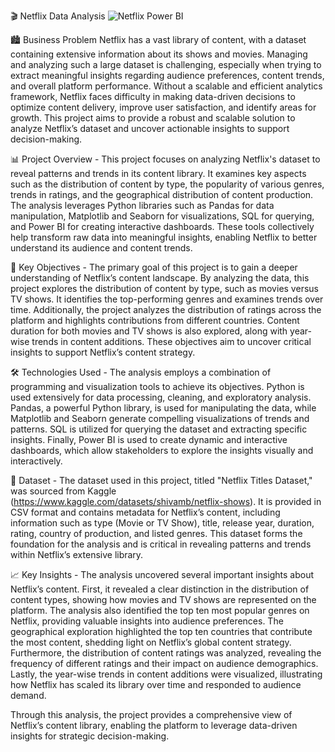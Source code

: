 🎬 Netflix Data Analysis
![Netflix Power BI](https://github.com/user-attachments/assets/0d8aec70-65c7-415f-b3e9-ec3846a2f12e)

🏙️ Business Problem
Netflix has a vast library of content, with a dataset containing extensive information about its shows and movies. Managing and analyzing such a large dataset is challenging, especially when trying to extract meaningful insights regarding audience preferences, content trends, and overall platform performance. Without a scalable and efficient analytics framework, Netflix faces difficulty in making data-driven decisions to optimize content delivery, improve user satisfaction, and identify areas for growth. This project aims to provide a robust and scalable solution to analyze Netflix’s dataset and uncover actionable insights to support decision-making.

📊 Project Overview - 
This project focuses on analyzing Netflix's dataset to reveal patterns and trends in its content library. It examines key aspects such as the distribution of content by type, the popularity of various genres, trends in ratings, and the geographical distribution of content production. The analysis leverages Python libraries such as Pandas for data manipulation, Matplotlib and Seaborn for visualizations, SQL for querying, and Power BI for creating interactive dashboards. These tools collectively help transform raw data into meaningful insights, enabling Netflix to better understand its audience and content trends.

🚀 Key Objectives - 
The primary goal of this project is to gain a deeper understanding of Netflix’s content landscape. By analyzing the data, this project explores the distribution of content by type, such as movies versus TV shows. It identifies the top-performing genres and examines trends over time. Additionally, the project analyzes the distribution of ratings across the platform and highlights contributions from different countries. Content duration for both movies and TV shows is also explored, along with year-wise trends in content additions. These objectives aim to uncover critical insights to support Netflix’s content strategy.

🛠️ Technologies Used - 
The analysis employs a combination of programming and visualization tools to achieve its objectives. Python is used extensively for data processing, cleaning, and exploratory analysis. Pandas, a powerful Python library, is used for manipulating the data, while Matplotlib and Seaborn generate compelling visualizations of trends and patterns. SQL is utilized for querying the dataset and extracting specific insights. Finally, Power BI is used to create dynamic and interactive dashboards, which allow stakeholders to explore the insights visually and interactively.

📂 Dataset - 
The dataset used in this project, titled "Netflix Titles Dataset," was sourced from Kaggle (https://www.kaggle.com/datasets/shivamb/netflix-shows). It is provided in CSV format and contains metadata for Netflix’s content, including information such as type (Movie or TV Show), title, release year, duration, rating, country of production, and listed genres. This dataset forms the foundation for the analysis and is critical in revealing patterns and trends within Netflix’s extensive library.

📈 Key Insights - 
The analysis uncovered several important insights about Netflix’s content. First, it revealed a clear distinction in the distribution of content types, showing how movies and TV shows are represented on the platform. The analysis also identified the top ten most popular genres on Netflix, providing valuable insights into audience preferences. The geographical exploration highlighted the top ten countries that contribute the most content, shedding light on Netflix’s global content strategy. Furthermore, the distribution of content ratings was analyzed, revealing the frequency of different ratings and their impact on audience demographics. Lastly, the year-wise trends in content additions were visualized, illustrating how Netflix has scaled its library over time and responded to audience demand.

Through this analysis, the project provides a comprehensive view of Netflix’s content library, enabling the platform to leverage data-driven insights for strategic decision-making.








